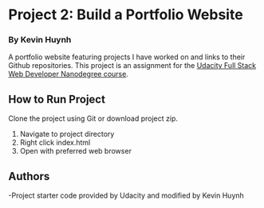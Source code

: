 # Project 2: Build a Portfolio Website
### By Kevin Huynh
A portfolio website featuring projects I have worked on and links to their Github repositories. This project is an assignment for the [Udacity Full Stack Web Developer Nanodegree course](https://www.udacity.com/course/full-stack-web-developer-nanodegree--nd004). 

## How to Run Project
Clone the project using Git or download project zip.
1. Navigate to project directory
2. Right click index.html
3. Open with preferred web browser

## Authors
-Project starter code provided by Udacity and modified by Kevin Huynh